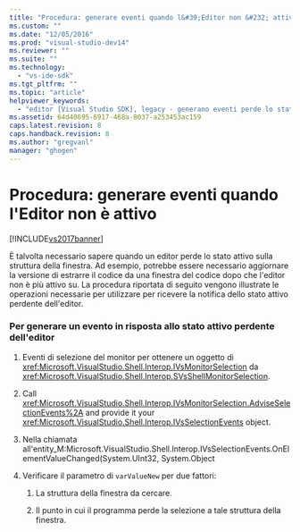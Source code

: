 ```yaml
---
title: "Procedura: generare eventi quando l&#39;Editor non &#232; attivo | Microsoft Docs"
ms.custom: ""
ms.date: "12/05/2016"
ms.prod: "visual-studio-dev14"
ms.reviewer: ""
ms.suite: ""
ms.technology: 
  - "vs-ide-sdk"
ms.tgt_pltfrm: ""
ms.topic: "article"
helpviewer_keywords: 
  - "editor [Visual Studio SDK], legacy - generano eventi perde lo stato attivo"
ms.assetid: 64d40695-6917-468a-8037-a253453ac159
caps.latest.revision: 8
caps.handback.revision: 8
ms.author: "gregvanl"
manager: "ghogen"
---
```

# Procedura: generare eventi quando l&#39;Editor non &#232; attivo
[!INCLUDE[vs2017banner](../code-quality/includes/vs2017banner.md)]

È talvolta necessario sapere quando un editor perde lo stato attivo sulla struttura della finestra.  Ad esempio, potrebbe essere necessario aggiornare la versione di estrarre il codice da una finestra del codice dopo che l'editor non è più attivo su.  La procedura riportata di seguito vengono illustrate le operazioni necessarie per utilizzare per ricevere la notifica dello stato attivo perdente dell'editor.  
  
### Per generare un evento in risposta allo stato attivo perdente dell'editor  
  
1.  Eventi di selezione del monitor per ottenere un oggetto di <xref:Microsoft.VisualStudio.Shell.Interop.IVsMonitorSelection> da <xref:Microsoft.VisualStudio.Shell.Interop.SVsShellMonitorSelection>.  
  
2.  Call <xref:Microsoft.VisualStudio.Shell.Interop.IVsMonitorSelection.AdviseSelectionEvents%2A> and provide it your <xref:Microsoft.VisualStudio.Shell.Interop.IVsSelectionEvents> object.  
  
3.  Nella chiamata all'entity\_M:Microsoft.VisualStudio.Shell.Interop.IVsSelectionEvents.OnElementValueChanged\(System.UInt32, System.Object  
  
4.  Verificare il parametro di `varValueNew` per due fattori:  
  
    1.  La struttura della finestra da cercare.  
  
    2.  Il punto in cui il programma perde la selezione a tale struttura della finestra.